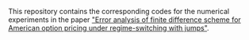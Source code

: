This repository contains the corresponding codes for the numerical experiments in the paper ["Error analysis of finite difference scheme for American option pricing under regime-switching with jumps"](https://www.sciencedirect.com/science/article/pii/S0377042723004284).
